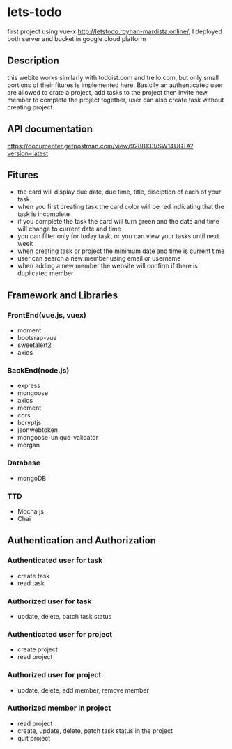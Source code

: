 # lets-todo

first project using vue-x
http://letstodo.royhan-mardista.online/, I deployed both server and bucket in google cloud platform

## Description

this webite works similarly with todoist.com and trello.com, but only small portions of their fitures is implemented here. Basiclly an authenticated user are allowed to crate a project, add tasks to the project then invite new member to complete the project together, user can also create task without creating project.

## API documentation

https://documenter.getpostman.com/view/9288133/SW14UGTA?version=latest

## Fitures

- the card will display due date, due time, title, disciption of each of your task
- when you first creating task the card color will be red indicating that the task is incomplete
- if you complete the task the card will turn green and the date and time will change to current date and time
- you can filter only for today task, or you can view your tasks until next week
- when creating task or project the minimum date and time is current time
- user can search a new member using email or username
- when adding a new member the website will confirm if there is duplicated member

## Framework and Libraries

### FrontEnd(vue.js, vuex)

- moment
- bootsrap-vue
- sweetalert2
- axios

### BackEnd(node.js)

- express
- mongoose
- axios
- moment
- cors
- bcryptjs
- jsonwebtoken
- mongoose-unique-validator
- morgan

### Database

- mongoDB

### TTD

- Mocha js
- Chai

## Authentication and Authorization

### Authenticated user for task
- create task
- read task

### Authorized user for task
- update, delete, patch task status

### Authenticated user for project
- create project
- read project

### Authorized user for project
- update, delete, add member, remove member

### Authorized member in project
- read project
- create, update, delete, patch task status in the project
- quit project
